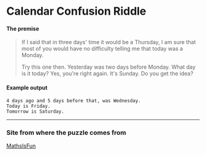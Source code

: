 # Calendar Confusion Riddle

#### The premise

>If I said that in three days' time it would be a Thursday, I am sure that most of you would have no difficulty telling me that today was a Monday.
>
>Try this one then. Yesterday was two days before Monday. What day is it today? Yes, you're right again. It's Sunday. Do you get the idea?

#### Example output

```
4 days ago and 5 days before that, was Wednesday.
Today is Friday.
Tomorrow is Saturday.
```

----

### Site from where the puzzle comes from

[MathsIsFun](https://www.mathsisfun.com/puzzles/calendar-confusion.html)